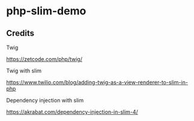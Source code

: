 # php-slim-demo

## Credits

Twig

https://zetcode.com/php/twig/

Twig with slim

https://www.twilio.com/blog/adding-twig-as-a-view-renderer-to-slim-in-php

Dependency injection with slim

https://akrabat.com/dependency-injection-in-slim-4/